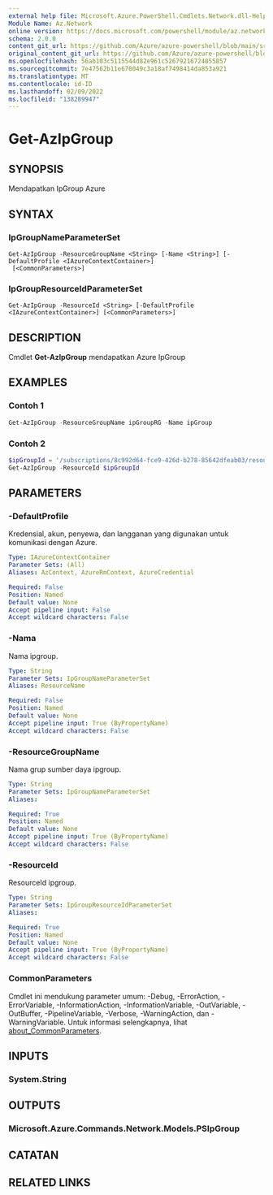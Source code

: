 ```yaml
---
external help file: Microsoft.Azure.PowerShell.Cmdlets.Network.dll-Help.xml
Module Name: Az.Network
online version: https://docs.microsoft.com/powershell/module/az.network/get-azipgroup
schema: 2.0.0
content_git_url: https://github.com/Azure/azure-powershell/blob/main/src/Network/Network/help/Get-AzIpGroup.md
original_content_git_url: https://github.com/Azure/azure-powershell/blob/main/src/Network/Network/help/Get-AzIpGroup.md
ms.openlocfilehash: 56ab103c5115544d82e961c52679216724055857
ms.sourcegitcommit: 7e47562b11e670049c3a18af7498414da853a921
ms.translationtype: MT
ms.contentlocale: id-ID
ms.lasthandoff: 02/09/2022
ms.locfileid: "138289947"
---
```

# Get-AzIpGroup

## SYNOPSIS
Mendapatkan IpGroup Azure

## SYNTAX

### IpGroupNameParameterSet
```
Get-AzIpGroup -ResourceGroupName <String> [-Name <String>] [-DefaultProfile <IAzureContextContainer>]
 [<CommonParameters>]
```

### IpGroupResourceIdParameterSet
```
Get-AzIpGroup -ResourceId <String> [-DefaultProfile <IAzureContextContainer>] [<CommonParameters>]
```

## DESCRIPTION
Cmdlet **Get-AzIpGroup** mendapatkan Azure IpGroup

## EXAMPLES

### Contoh 1
```powershell
Get-AzIpGroup -ResourceGroupName ipGroupRG -Name ipGroup
```

### Contoh 2
```powershell
$ipGroupId = '/subscriptions/8c992d64-fce9-426d-b278-85642dfeab03/resourceGroups/ipGroupRG/providers/Microsoft.Network/ipGroups/ipGroup'
Get-AzIpGroup -ResourceId $ipGroupId
```

## PARAMETERS

### -DefaultProfile
Kredensial, akun, penyewa, dan langganan yang digunakan untuk komunikasi dengan Azure.

```yaml
Type: IAzureContextContainer
Parameter Sets: (All)
Aliases: AzContext, AzureRmContext, AzureCredential

Required: False
Position: Named
Default value: None
Accept pipeline input: False
Accept wildcard characters: False
```

### -Nama
Nama ipgroup.

```yaml
Type: String
Parameter Sets: IpGroupNameParameterSet
Aliases: ResourceName

Required: False
Position: Named
Default value: None
Accept pipeline input: True (ByPropertyName)
Accept wildcard characters: False
```

### -ResourceGroupName
Nama grup sumber daya ipgroup.

```yaml
Type: String
Parameter Sets: IpGroupNameParameterSet
Aliases:

Required: True
Position: Named
Default value: None
Accept pipeline input: True (ByPropertyName)
Accept wildcard characters: False
```

### -ResourceId
ResourceId ipgroup.

```yaml
Type: String
Parameter Sets: IpGroupResourceIdParameterSet
Aliases:

Required: True
Position: Named
Default value: None
Accept pipeline input: True (ByPropertyName)
Accept wildcard characters: False
```

### CommonParameters
Cmdlet ini mendukung parameter umum: -Debug, -ErrorAction, -ErrorVariable, -InformationAction, -InformationVariable, -OutVariable, -OutBuffer, -PipelineVariable, -Verbose, -WarningAction, dan -WarningVariable. Untuk informasi selengkapnya, lihat [about_CommonParameters](http://go.microsoft.com/fwlink/?LinkID=113216).

## INPUTS

### System.String

## OUTPUTS

### Microsoft.Azure.Commands.Network.Models.PSIpGroup

## CATATAN

## RELATED LINKS
